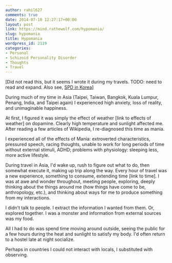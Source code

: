 ```yaml
---
author: rahil627
comments: true
date: 2014-07-10 12:27:17+00:00
layout: post
link: https://mind.rathewolf.com/hypomania/
slug: hypomania
title: Hypomania
wordpress_id: 2119
categories:
- Personal
- Schizoid Personality Disorder
- Thoughts
- Travel
---
```


[Did not read this, but it seems I wrote it during my travels. TODO: need to read and expand. Also see, [SPD in Korea](https://mind.rathewolf.com/korea-and-the-apex-of-spd)]

During much of my time in Asia (Taipei, Taiwan, Bangkok, Kuala Lumpur, Penang, India, and Taipei again) I experienced high anxiety, loss of reality, and unimaginable happiness.

At first, I figured it was simply the effect of weather [link to effects of weather] on dopamine. Clearly high temperature and sunlight affected me. After reading a few articles of Wikipedia, I re-diagnosed this time as mania.

I experienced all of the effects of Mania: extroverted characteristics, pressured speech, racing thoughts, unable to work for long periods of time without external stimuli, ADHD; problems with physiology: sleeping less, more active lifestyle.

During travel in Asia, I'd wake up, rush to figure out what to do, then somewhat execute it, making up trip along the way. Every hour of travel was a new experience, something to consume, extending time [link to time]. I was at awe and wonder throughout, meeting people, exploring, deeply thinking about the things around me (how things have come to be, anthropology, etc.), and thinking about ways for me to produce something from my interactions. 

I didn't talk to people. I extract the information I wanted from them. Or, explored together. I was a monster and information from external sources was my food.

All I had to do was spend time moving around outside, seeing the public for a few hours during the heat and sunlight to satisfy my body. I'd often return to a hostel late at night socialize.

Perhaps in countries I could not interact with locals, I substituted with observing.
